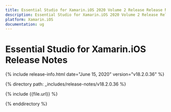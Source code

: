 ```yaml
---
title: Essential Studio for Xamarin.iOS 2020 Volume 2 Release Release Notes  
description: Essential Studio for Xamarin.iOS 2020 Volume 2 Release Release Notes  
platform: Xamarin.iOS
documentation: ug
---
```


# Essential Studio for Xamarin.iOS  Release Notes  

{% include release-info.html date="June 15, 2020"  version="v18.2.0.36" %} 


{% directory path: _includes/release-notes/v18.2.0.36 %}

{% include {{file.url}} %}

{% enddirectory %}